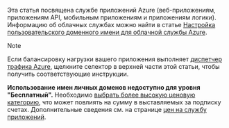 Эта статья посвящена службе приложений Azure (веб-приложениям, приложениям API, мобильным приложениям и приложениям логики). Информацию об облачных службах можно найти в статье [Настройка пользовательского доменного имени для облачной службы Azure](../articles/cloud-services/cloud-services-custom-domain-name.md).

> [!NOTE]
> Если балансировку нагрузки вашего приложения выполняет [диспетчер трафика Azure](https://azure.microsoft.com/services/traffic-manager/), щелкните селектор в верхней части этой статьи, чтобы получить соответствующие инструкции.
> 
> **Использование имен личных доменов недоступно для уровня "Бесплатный".** Необходимо [выбрать более высокую ценовую категорию](../articles/app-service-web/web-sites-scale.md), что может повлиять на сумму в выставляемых за подписку счетах. 
> Дополнительные сведения см. на странице [цен на службу приложений](https://azure.microsoft.com/pricing/details/app-service/).
> 
> 



<!--HONumber=Nov16_HO3-->


